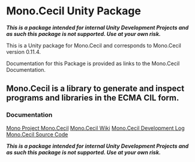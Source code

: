 # Mono.Cecil Unity Package

***This is a package intended for internal Unity Development Projects and as such this package is not supported. Use at your own risk.***

This is a Unity package for Mono.Cecil and corresponds to Mono.Cecil version 0.11.4.

Documentation for this Package is provided as links to the Mono.Cecil Documentation.

## Mono.Cecil is a library to generate and inspect programs and libraries in the ECMA CIL form.

### Documentation

[Mono Project Mono.Cecil](https://www.mono-project.com/docs/tools+libraries/libraries/Mono.Cecil/)
[Mono.Cecil Wiki](https://github.com/jbevain/cecil/wiki)
[Mono.Cecil Development Log](https://cecil.pe/)
[Mono.Cecil Source Code](https://github.com/jbevain/cecil)

***This is a package intended for internal Unity Development Projects and as such this package is not supported. Use at your own risk.***
